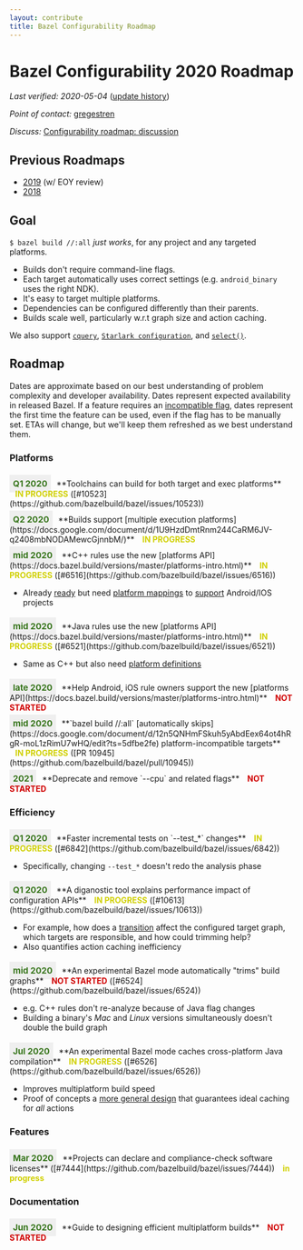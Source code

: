 ```yaml
---
layout: contribute
title: Bazel Configurability Roadmap
---
```

<style>
  .padbottom { padding-bottom: 10px; }
  .etabox {
    background: #EFEFEF;
    color: #38761D;
    font-size: 15px;
    font-weight: bold;
    display: inline;
    padding: 6px;
    margin-right: 10px;
  }
  .donestatus {
    color: #00D000;
    font-weight: bold;
    padding-left: 10px;
  }
  .inprogressstatus {
    color: #D0D000;
    font-weight: bold;
    padding-left: 10px;
  }
  .notstartedstatus {
    color: #D00000;
    font-weight: bold;
    padding-left: 10px;
  }
</style>

# Bazel Configurability 2020 Roadmap

*Last verified: 2020-05-04* ([update history](https://github.com/bazelbuild/bazel-website/commits/master/roadmaps/configuration.md))

*Point of contact:* [gregestren](https://github.com/gregestren)

*Discuss:*  [Configurability roadmap: discussion](https://github.com/bazelbuild/bazel/issues/6431)

## Previous Roadmaps

* [2019](2019/configuration.html) (w/ EOY review)
* [2018](2018/configuration.html)

## Goal

`$ bazel build //:all` *just works*, for any project and any targeted platforms.

* Builds don't require command-line flags.
* Each target automatically uses correct settings (e.g. `android_binary` uses the right NDK).
* It's easy to target multiple platforms.
* Dependencies can be configured differently than their parents.
* Builds scale well, particularly w.r.t graph size and action caching.

We also support
[`cquery`](https://docs.bazel.build/versions/master/cquery.html), [`Starlark
configuration`](https://docs.bazel.build/versions/master/skylark/config.html),
and
[`select()`](https://docs.bazel.build/versions/master/configurable-attributes.html).

## Roadmap

Dates are approximate based on our best understanding of problem complexity
and developer availability. Dates represent expected availability in released
Bazel. If a feature requires an [incompatible
flag](https://docs.bazel.build/versions/master/backward-compatibility.html#incompatible-changes-and-migration-recipes),
dates represent the first time the feature can be used, even if the flag has to
be manually set. ETAs will change, but we'll keep them refreshed as we best
understand them.

### Platforms

<div class="padbottom"></div>
<span class="etabox">Q1 2020</span>**Toolchains can build for both target and
exec platforms**
<span class="inprogressstatus">IN PROGRESS</span> ([#10523](https://github.com/bazelbuild/bazel/issues/10523))

<div class="padbottom"></div>
<span class="etabox">Q2 2020</span>**Builds support [multiple execution
platforms](https://docs.google.com/document/d/1U9HzdDmtRnm244CaRM6JV-q2408mbNODAMewcGjnnbM/)**
<span class="inprogressstatus">IN PROGRESS</span>

<div class="padbottom"></div>
<span class="etabox">mid 2020</span>**C++ rules use the new [platforms
API](https://docs.bazel.build/versions/master/platforms-intro.html)** 
<span class="inprogressstatus">IN PROGRESS</span> ([#6516](https://github.com/bazelbuild/bazel/issues/6516))

* Already [ready](https://github.com/bazelbuild/bazel/issues/7260) but need
  [platform
  mappings](https://docs.bazel.build/versions/master/platforms-intro.html#how-to-use-platforms-today)
  to [support](507230303) Android/IOS projects

<div class="padbottom"></div>
<span class="etabox">mid 2020</span>**Java rules use the new [platforms
API](https://docs.bazel.build/versions/master/platforms-intro.html)**
<span class="inprogressstatus">IN PROGRESS</span> ([#6521](https://github.com/bazelbuild/bazel/issues/6521))

* Same as C++ but also need [platform definitions](https://github.com/bazelbuild/rules_java/pull/8)

<div class="padbottom"></div>
<span class="etabox">late 2020</span>**Help Android, iOS rule owners support the
new [platforms
API](https://docs.bazel.build/versions/master/platforms-intro.html)**
<span class="notstartedstatus">NOT STARTED</span>

<div class="padbottom"></div>
<span class="etabox">mid 2020</span>**`bazel build //:all` [automatically skips](https://docs.google.com/document/d/12n5QNHmFSkuh5yAbdEex64ot4hRgR-moL1zRimU7wHQ/edit?ts=5dfbe2fe)
platform-incompatible targets**
<span class="inprogressstatus">IN PROGRESS</span> ([PR 10945](https://github.com/bazelbuild/bazel/pull/10945))

<div class="padbottom"></div>
<span class="etabox">2021</span>**Deprecate and remove `--cpu` and related flags**
<span class="notstartedstatus">NOT STARTED</span>


### Efficiency

<div class="padbottom"></div>
<span class="etabox">Q1 2020</span>**Faster incremental tests on `--test_*`
changes**
<span class="inprogressstatus">IN PROGRESS</span> ([#6842](https://github.com/bazelbuild/bazel/issues/6842))

* Specifically, changing `--test_*` doesn't redo the analysis phase

<div class="padbottom"></div>
<span class="etabox">Q1 2020</span>**A diganostic tool explains performance
impact of configuration APIs**
<span class="inprogressstatus">IN PROGRESS</span> ([#10613](https://github.com/bazelbuild/bazel/issues/10613))

* For example, how does a
  [transition](https://docs.bazel.build/versions/master/skylark/config.html#user-defined-transitions)
  affect the configured target graph, which targets are responsible,
  and how could trimming help?
* Also quantifies action caching inefficiency

<div class="padbottom"></div>
<span class="etabox">mid 2020</span>**An experimental Bazel mode automatically
"trims" build graphs**
<span class="notstartedstatus">NOT STARTED</span> ([#6524](https://github.com/bazelbuild/bazel/issues/6524))

* e.g. C++ rules don't re-analyze because of Java flag changes
* Building a binary's *Mac* and *Linux* versions simultaneously doesn't double the build graph

<div class="padbottom"></div>
<span class="etabox">Jul 2020</span>**An experimental Bazel mode caches
cross-platform Java compilation**
<span class="inprogressstatus">IN PROGRESS</span> ([#6526](https://github.com/bazelbuild/bazel/issues/6526))

* Improves multiplatform build speed
* Proof of concepts a [more general
  design](https://docs.google.com/document/d/17snvmic26-QdGuwVw55Gl0oOufw9sCVuOAvHqGZJFr4/edit)
  that guarantees ideal caching for *all* actions


### Features

<div class="padbottom"></div>
<span class="etabox">Mar 2020</span>**Projects can declare and compliance-check software
licenses** ([#7444](https://github.com/bazelbuild/bazel/issues/7444))
<span class="inprogressstatus">in progress</span>

  
### Documentation

<div class="padbottom"></div>
<span class="etabox">Jun 2020</span>**Guide to designing efficient multiplatform builds**
<span class="notstartedstatus">NOT STARTED</span>

